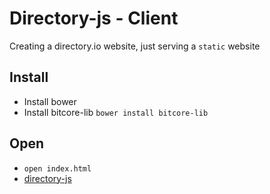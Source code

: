 # Directory-js - Client

Creating a directory.io website, just serving a `static` website

## Install

* Install bower
* Install bitcore-lib `bower install bitcore-lib`

## Open

* `open index.html`
* [directory-js](https://bhbnetwork.github.io/directory-js)